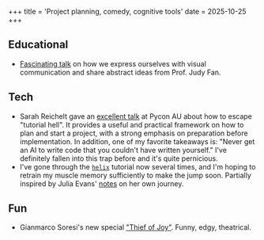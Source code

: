+++
title = 'Project planning, comedy, cognitive tools'
date = 2025-10-25
+++

## Educational

* [Fascinating talk](https://www.youtube.com/watch?v=AF3XJT9YKpM) on how we express ourselves with visual communication and share abstract ideas from Prof. Judy Fan.

## Tech

* Sarah Reichelt gave an [excellent talk](https://www.youtube.com/watch?v=dSoxINozBKU) at Pycon AU about how to escape "tutorial hell".
It provides a useful and practical framework on how to plan and start a project, with a strong emphasis on preparation before implementation.
In addition, one of my favorite takeaways is: "Never get an AI to write code that you couldn't have written yourself."
I've definitely fallen into this trap before and it's quite pernicious.
* I've gone through the [`helix`](https://helix-editor.com/) tutorial now several times, and I'm hoping to retrain my muscle memory sufficiently to make the jump soon.
Partially inspired by Julia Evans' [notes](https://jvns.ca/blog/2025/10/10/notes-on-switching-to-helix-from-vim/) on her own journey.

## Fun

* Gianmarco Soresi's new special ["Thief of Joy"](https://www.youtube.com/watch?v=sB9eWtzTOq0). Funny, edgy, theatrical.
